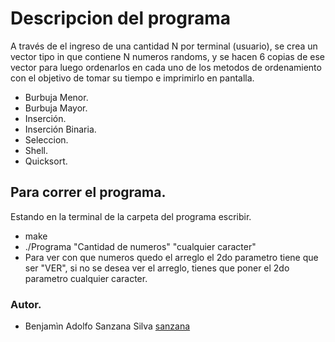 # Descripcion del programa
A través de el ingreso de una cantidad N por terminal (usuario), se crea un vector tipo in que contiene N numeros randoms, y se hacen 6 copias de ese vector para luego ordenarlos en cada uno de los metodos de ordenamiento con el objetivo de tomar su tiempo e imprimirlo en pantalla.

* Burbuja Menor.
* Burbuja Mayor. 
* Inserción.
* Inserción Binaria.
* Seleccion.
* Shell.
* Quicksort.

## Para correr el programa.
Estando en la terminal de la carpeta del programa escribir.

* make
* ./Programa "Cantidad de numeros" "cualquier caracter"
* Para ver con que numeros quedo el arreglo el 2do parametro tiene que ser "VER", si no se desea ver el arreglo, tienes que poner el 2do parametro cualquier caracter.


### Autor.

* Benjamìn Adolfo Sanzana Silva [sanzana](https://github.com/baaass2/bsanzana_AED_guia8_u3)

